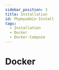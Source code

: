 ```yaml
---
sidebar_position: 3
title: Installation
id: Phpmyadmin-Install
tags:
  - Installation
  - Docker
  - Docker-Compose
---
```


# Docker
